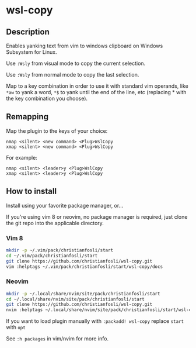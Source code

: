 # wsl-copy

## Description

Enables yanking text from vim to windows clipboard on Windows Subsystem for Linux.

Use `:Wsly` from visual mode to copy the current selection.

Use `:Wsly` from normal mode to copy the last selection.

Map to a key combination in order to use it with standard vim operands,
like `*aw` to yank a word, `*$` to yank until the end of the line, etc
(replacing * with the key combination you choose).

## Remapping

Map the plugin to the keys of your choice:

    nmap <silent> <new command> <Plug>WslCopy
    xmap <silent> <new command> <Plug>WslCopy

For example:

    nmap <silent> <leader>y <Plug>WslCopy
    xmap <silent> <leader>y <Plug>WslCopy

## How to install

Install using your favorite package manager, or...

If you're using vim 8 or neovim, no package manager is required, just
clone the git repo into the applicable directory.

### Vim 8

```bash
mkdir -p ~/.vim/pack/christianfosli/start
cd ~/.vim/pack/christianfosli/start
git clone https://github.com/christianfosli/wsl-copy.git
vim :helptags ~/.vim/pack/christianfosli/start/wsl-copy/docs
```

### Neovim

```bash
mkdir -p ~/.local/share/nvim/site/pack/christianfosli/start
cd ~/.local/share/nvim/site/pack/christianfosli/start
git clone https://github.com/christianfosli/wsl-copy.git
nvim :helptags ~/.local/share/nvim/site/pack/christianfosli/start/wsl-copy/docs
```


If you want to load plugin manually with `:packadd! wsl-copy` replace
`start` with `opt`

See `:h packages` in vim/nvim for more info.
